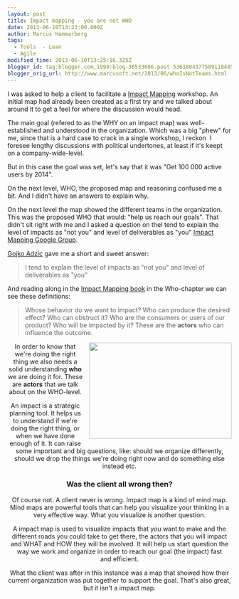 ```yaml
---
layout: post
title: Impact mapping - you are not WHO
date: 2013-06-10T13:23:00.000Z
author: Marcus Hammarberg
tags:
  - Tools  - Lean
  - Agile
modified_time: 2013-06-10T13:25:16.325Z
blogger_id: tag:blogger.com,1999:blog-36533086.post-5361804377589118445
blogger_orig_url: http://www.marcusoft.net/2013/06/whoIsNotTeams.html
---
```





I was asked to help a client to facilitate a
<a href="http://impactmapping.org/" target="_blank">Impact Mapping</a>
workshop. An initial map had already been created as a first try and we
talked about around it to get a feel for where the discussion would
head.

The main goal (refered to as the WHY on an impact map) was
well-established and understood in the organization. Which was a big
"phew" for me, since that is a hard case to crack in a single workshop,
I reckon  I foresee lengthy discussions with political undertones, at
least if it's keept on a company-wide-level.

But in this case the goal was set, let's say that it was "Get 100 000
active users by 2014".

On the next level, WHO, the proposed map and reasoning confused me a
bit. And I didn't have an answers to explain why.

On the next level the map showed the different
teams in the organization. This was the proposed WHO that would: "help
us reach our goals". That didn't sit right with me and I asked a
question on theI tend to explain the level of impacts as "not you" and
level of deliverables as "you"
<a href="https://groups.google.com/forum/#!forum/impact-mapping"
target="_blank">Impact Mapping Google Group</a>.

<a href="http://gojko.net/" target="_blank">Gojko Adzic</a> gave me a
short and sweet answer:

> I tend to explain the level of impacts as "not you" and level of
> deliverables as "you"

And reading along in the
<a href="http://impactmapping.org/book.php" target="_blank">Impact
Mapping book</a> in the Who-chapter we can see these definitions:

> Whose behavior do we want to impact? Who can produce the desired
> effect? Who can obstruct it? Who are the consumers or users of our
> product? Who will be impacted by it? These are the **actors** who can
> influence the outcome.

<div class="separator" style="clear: both; text-align: center;">

<a href="http://impactmapping.org/site/map.png" data-imageanchor="1"
style="clear: right; float: right; margin-bottom: 1em; margin-left: 1em;"><img
src="http://impactmapping.org/site/map.png" data-border="0" width="320"
height="216" /></a>


In order to know that we're doing the right thing we also needs a solid
understanding **who** we are doing it for. These are **actors** that we
talk about on the WHO-level.

An impact is a strategic planning tool. It helps us to understand if
we're doing the right thing, or when we have done enough of it. It can
raise some important and big questions, like: should we organize
differently, should we drop the things we're doing right now and do
something else instead etc.

### Was the client all wrong then?

Of course not. A client never is wrong. Impact map is a kind of mind
map. Mind maps are powerful tools that can help you visualize your
thinking in a very effective way. What you visualize is another
question.

A impact map is used to visualize impacts that you want to make and the
different roads you could take to get there, the actors that you will
impact and WHAT and HOW they will be involved. It will help us start
question the way we work and organize in order to reach our goal (the
impact) fast and efficient.

What the client was after in this instance was a map that showed how
their current organization was put together to support the goal. That's
also great, but it isn't a impact map.
